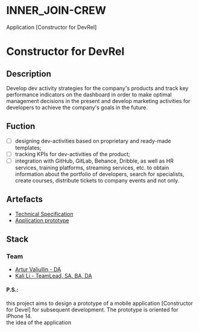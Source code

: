 # INNER_JOIN-CREW
Application [Constructor for DevRel]

#  Constructor for DevRel

## Description
Develop dev activity strategies for the company's products and track key performance indicators on the dashboard in order to make optimal management decisions in the present and develop marketing activities for developers to achieve the company's goals in the future.

## Fuction
* [ ]  designing dev-activities based on proprietary and ready-made templates;
* [ ]  tracking KPIs for dev-activities of the product;
* [ ]  integration with GitHub, GitLab, Behance, Dribble, as well as HR services, training platforms, streaming services, etc. to obtain information about the portfolio of developers, search for specialists, create courses, distribute tickets to company events and not only.

## Artefacts
* <a href='https://github.com/alexovna/inner_join-crew'>Technical Specification</a>
* <a href='https://github.com/alexovna/inner_join-crew'>Application prototype</a>

## Stack

### Team
* <a href='https://github.com/tatar-runner'> Artur Valiullin - DA </a>
* <a href='https://github.com/alexovna'> Kali Li - TeamLead, SA, BA, DA </a>


#### P.S.: </br>
this project aims to design a prototype of a mobile application [Constructor for Devel] for subsequent development. The prototype is oriented for iPhone 14.</br>
the idea of the application
